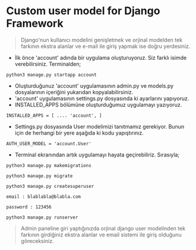 # Custom user model for Django Framework

> Django'nun kullanıcı modelini genişletmek ve orjinal modelden tek farkının ekstra alanlar 
> ve e-mail ile giriş yapmak ise doğru yerdesiniz.

* İlk önce 'account' adında bir uygulama oluşturuyoruz. Siz farklı isimde verebilirsiniz. Terminalden;

`python3 manage.py startapp account`
* Oluşturduğunuz 'account' uygulamasının admin.py ve models.py dosyalarının içeriğini yukarıdan kopyalabilirsiniz.
* 'account' uygulamasının settings.py dosyasında ki ayarlarını yapıyoruz.
* INSTALLED_APPS bölümüne oluşturduğumuz uygulamayı yazıyoruz.

`INSTALLED_APPS = [
    ....
    'account',
]`
* Settings.py dosyasında User modelimizi tanıtmamız gerekiyor. Bunun için de herhangi bir yere aşağıda ki kodu yapıştırınız.

`AUTH_USER_MODEL = 'account.User'`
* Terminal ekranından artık uygulamayı hayata geçirebiliriz. Sırasıyla;

`python3 manage.py makemigrations`

`python3 manage.py migrate`

`python3 manage.py createsuperuser`

`email : blablabla@blabla.com`

`password : 123456`

`python3 manage.py runserver`

>Admin paneline giri yaptığınızda orjinal django user modelinden tek 
>farkının girdiğiniz ekstra alanlar ve email sistemi ile giriş olduğunu göreceksiniz.
